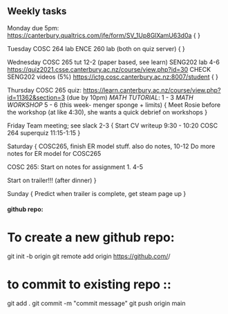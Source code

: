 
## Weekly tasks

Monday
due 5pm: https://canterbury.qualtrics.com/jfe/form/SV_1Up8GlXamU63d0a
<temp>{  }

Tuesday
COSC 264 lab
ENCE 260 lab   (both on quiz server)
<temp>{  }


Wednesday
COSC 265 tut 12-2  (paper based, see learn)
SENG202 lab 4-6 https://quiz2021.csse.canterbury.ac.nz/course/view.php?id=30
CHECK SENG202 videos (5%)  https://ictg.cosc.canterbury.ac.nz:8007/student
<temp>{  }


Thursday
COSC 265 quiz: https://learn.canterbury.ac.nz/course/view.php?id=11362&section=3
(due by 10pm)
*MATH TUTORIAL*:  1 - 3
*MATH WORKSHOP*  5 - 6 (this week- menger sponge + limits)
<temp>{
    Meet Rosie before the workshop (at like 4:30),
    she wants a quick debrief on workshops
}


Friday
Team meeting; see slack  2-3
<temp>{
    Start CV writeup 9:30 - 10:20
    COSC 264 superquiz   11:15-1:15
}


Saturday
<temp>{
    COSC265, finish ER model stuff. also do notes,   10-12
    Do more notes for ER model for COSC265   

   COSC 265: Start on notes for assignment 1.    4-5

   Start on trailer!!!   (after dinner)
}


Sunday
<temp>{
    Predict when trailer is complete, get steam page up
}










#### github repo:

#  To create a new github repo:


git init -b origin
git remote add origin https://github.com/<github-username>/<repo-name>


# to commit to existing repo :: 

git add .
git commit -m "commit message"
git push origin main

